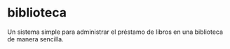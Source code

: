biblioteca
==========

Un sistema simple para administrar el préstamo de libros en una biblioteca de manera sencilla.
